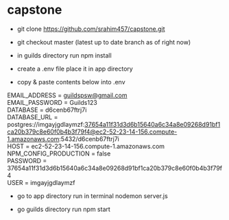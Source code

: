 # capstone

*	git clone https://github.com/srahim457/capstone.git

*	git checkout master (latest up to date branch as of right now)

*	in guilds directory run npm install  

* create a .env file place it in app directory 

* copy & paste contents below into .env

EMAIL_ADDRESS = guildspsw@gmail.com <br/>
EMAIL_PASSWORD = Guilds123 <br/>
DATABASE = d6cenb67ftrj7i <br/>
DATABASE_URL = postgres://imgayjgdlaymzf:37654a11f31d3d6b15640a6c34a8e09268d91bf1ca20b379c8e60f0b4b3f79f4@ec2-52-23-14-156.compute-1.amazonaws.com:5432/d6cenb67ftrj7i <br/>
HOST = ec2-52-23-14-156.compute-1.amazonaws.com <br/>
NPM_CONFIG_PRODUCTION = false <br/> 
PASSWORD = 37654a11f31d3d6b15640a6c34a8e09268d91bf1ca20b379c8e60f0b4b3f79f4 <br/>
USER = imgayjgdlaymzf <br/>

* go to app directory run in terminal nodemon server.js

* go guilds directory run npm start
